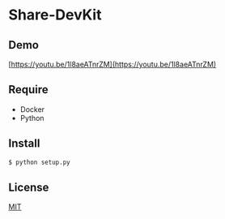 # Share-DevKit

## Demo
[https://youtu.be/1l8aeATnrZM](https://youtu.be/1l8aeATnrZM)

## Require
* Docker
* Python

## Install
```bash
$ python setup.py
```
## License
[MIT](LICENSE.txt)
